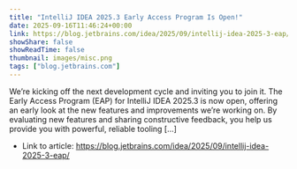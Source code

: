 ```yaml
---
title: "IntelliJ IDEA 2025.3 Early Access Program Is Open!"
date: 2025-09-16T11:46:24+00:00
link: https://blog.jetbrains.com/idea/2025/09/intellij-idea-2025-3-eap/
showShare: false
showReadTime: false
thumbnail: images/misc.png
tags: ["blog.jetbrains.com"]
---
```

We’re kicking off the next development cycle and inviting you to join it. The Early Access Program (EAP) for IntelliJ IDEA 2025.3 is now open, offering an early look at the new features and improvements we’re working on. By evaluating new features and sharing constructive feedback, you help us provide you with powerful, reliable tooling […]

- Link to article: https://blog.jetbrains.com/idea/2025/09/intellij-idea-2025-3-eap/